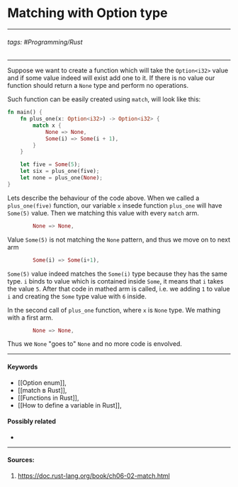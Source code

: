 # Matching with Option type
***
###### tags: #Programming/Rust  
***
Suppose we want to create a function which will take the `Option<i32>` value and if some value indeed will exist add one to it. If there is no value our function should return a `None` type and perform no operations.

Such function can be easily created using `match`, will look like this:

```rust
fn main() {
    fn plus_one(x: Option<i32>) -> Option<i32> {
        match x {
            None => None,
            Some(i) => Some(i + 1),
        }
    }

    let five = Some(5);
    let six = plus_one(five);
    let none = plus_one(None);
}
```
Lets describe the behaviour of the code above. When we called a `plus_one(five)` function, our variable `x` insede function `plus_one` will have `Some(5)` value. Then we matching this value with every `match` arm.

```rust
		None => None,
```
Value `Some(5)` is not matching the `None` pattern, and thus we move on to next arm

```rust
		Some(i) => Some(i+1),
```
`Some(5)` value indeed matches the `Some(i)` type because they has the same type. `i` binds to value which is contained inside `Some`, it means that `i` takes the value `5`. After that code in mathed arm is called, i.e. we adding `1` to value `i` and creating the `Some` type value with `6` inside.

In the second call of `plus_one` function, where `x` is `None` type. We mathing with a first arm.

```rust
		None => None,
```
Thus we `None` "goes to" `None` and no more code is envolved.
***
#### Keywords
- [[Option enum]],
- [[match в Rust]],
- [[Functions in Rust]],
- [[How to define a variable in Rust]],
#### Possibly related
- 
***
#### Sources:
1. https://doc.rust-lang.org/book/ch06-02-match.html